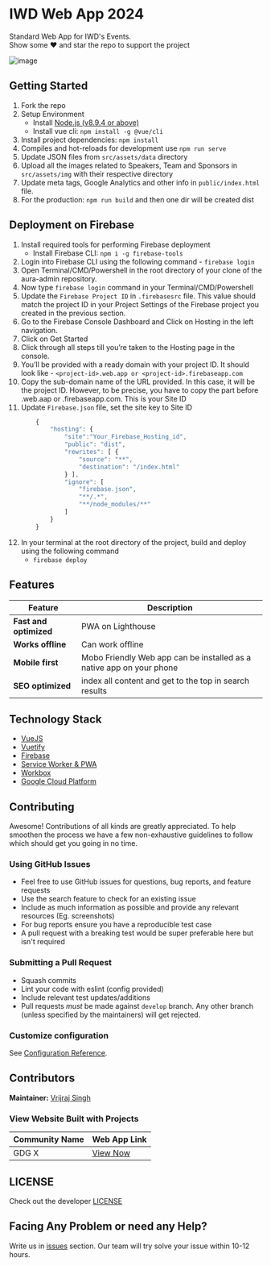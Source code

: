 # IWD Web App 2024

Standard Web App for IWD's Events. <br>
Show some ❤️ and star the repo to support the project

![image](https://github.com/vrijraj/IWD-website-2024/assets/10599101/7664212e-969f-4ac6-b239-a4061ea24725)

## Getting Started

1. Fork the repo
1. Setup Environment
   - Install [Node.js (v8.9.4 or above)](https://nodejs.org/en/download/)
   - Install vue cli: `npm install -g @vue/cli`
1. Install project dependencies: `npm install`
1. Compiles and hot-reloads for development use `npm run serve`
1. Update JSON files from `src/assets/data` directory
1. Upload all the images related to Speakers, Team and Sponsors in `src/assets/img` with their respective directory
1. Update meta tags, Google Analytics and other info in `public/index.html` file.
1. For the production: `npm run build` and then one dir will be created dist

## Deployment on Firebase

1. Install required tools for performing Firebase deployment
   - Install Firebase CLI: `npm i -g firebase-tools`
1. Login into Firebase CLI using the following command - `firebase login`
1. Open Terminal/CMD/Powershell in the root directory of your clone of the aura-admin repository.
1. Now type `firebase login` command in your Terminal/CMD/Powershell
1. Update the `Firebase Project ID` in `.firebasesrc` file. This value should match the project ID in your Project Settings of the Firebase project you created in the previous section.
1. Go to the Firebase Console Dashboard and Click on Hosting in the left navigation.
1. Click on Get Started
1. Click through all steps till you’re taken to the Hosting page in the console.
1. You’ll be provided with a ready domain with your project ID. It should look like - `<project-id>.web.app or <project-id>.firebaseapp.com`
1. Copy the sub-domain name of the URL provided. In this case, it will be the project ID. However, to be precise, you have to copy the part before .web.aap or .firebaseapp.com. This is your Site ID
1. Update `Firebase.json` file, set the site key to Site ID
   ```js
       {
           "hosting": {
               "site":"Your_Firebase_Hosting_id",
               "public": "dist",
               "rewrites": [ {
                   "source": "**",
                   "destination": "/index.html"
               } ],
               "ignore": [
                   "firebase.json",
                   "**/.*",
                   "**/node_modules/**"
               ]
           }
       }
   ```
1. In your terminal at the root directory of the project, build and deploy using the following command
   - `firebase deploy`

## Features

| Feature                | Description                                                          |
| ---------------------- | -------------------------------------------------------------------- |
| **Fast and optimized** | PWA on Lighthouse                                                    |
| **Works offline**      | Can work offline                                                     |
| **Mobile first**       | Mobo Friendly Web app can be installed as a native app on your phone |
| **SEO optimized**      | index all content and get to the top in search results               |

## Technology Stack

- [VueJS](https://vuejs.org/)
- [Vuetify](https://vuetifyjs.com/en/)
- [Firebase](https://firebase.google.com/)
- [Service Worker & PWA](https://www.npmjs.com/package/vue-pwa)
- [Workbox](https://developers.google.com/web/tools/workbox)
- [Google Cloud Platform](https://cloud.google.com/)

## Contributing

Awesome! Contributions of all kinds are greatly appreciated. To help smoothen the process we have a few non-exhaustive guidelines to follow which should get you going in no time.

### Using GitHub Issues

- Feel free to use GitHub issues for questions, bug reports, and feature requests
- Use the search feature to check for an existing issue
- Include as much information as possible and provide any relevant resources (Eg. screenshots)
- For bug reports ensure you have a reproducible test case
- A pull request with a breaking test would be super preferable here but isn't required

### Submitting a Pull Request

- Squash commits
- Lint your code with eslint (config provided)
- Include relevant test updates/additions
- Pull requests _must_ be made against `develop` branch. Any other branch (unless specified by the maintainers) will get rejected.

### Customize configuration

See [Configuration Reference](https://cli.vuejs.org/config/).

## Contributors

<b>Maintainer:</b> [Vrijraj Singh](https://github.com/vrijraj) <br>

### View Website Built with Projects

| Community Name | Web App Link                          |
| -------------- | ------------------------------------- |
| GDG X          | [View Now](https://gdg.community.dev) |

## LICENSE

Check out the developer [LICENSE](https://github.com/vrijraj/IWD-website-2024/blob/main/LICENSE)

## Facing Any Problem or need any Help?

Write us in [issues](https://github.com/vrijraj/IWD-website-2024/issues) section. Our team will try solve your issue within 10-12 hours.<br>
